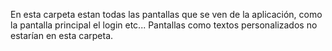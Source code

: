 En esta carpeta estan todas las pantallas que se ven de la aplicación, 
como la pantalla principal el login etc...
Pantallas como textos personalizados no estarían en esta carpeta.